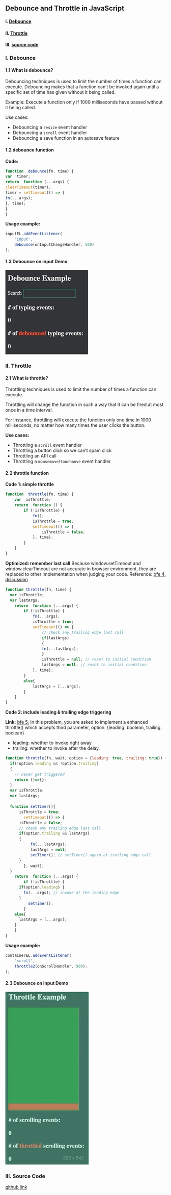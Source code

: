 ## Debounce and Throttle in JavaScript

#### I. [Debounce](#p1)  

#### II. [Throttle](#p2)  

#### III. [source code](#p3)

<div id="p1" />

### I. Debounce

#### 1.1 What is debounce?
Debouncing techniques is used to limit the number of times a function can execute. 
Debouncing makes that a function can’t be invoked again until a specific set of time has given without it being called.

Example: Execute a function only if 1000 milliseconds have passed without it being called.

Use cases:
-   Debouncing a  `resize`  event handler
-   Debouncing a  `scroll`  event handler
-   Debouncing a save function in an autosave feature 

#### 1.2 debounce function 

**Code:**
```js
function  debounce(fn, time) {
var  timer;
return  function (...args) {
clearTimeout(timer);
timer = setTimeout(() => {
fn(...args);
}, time);
}
}
```
**Usage example:**
```js
inputEL.addEventListener(
	'input', 
	debounce(onInputChangeHandler, 500)
);
```
#### 1.3 Debounce on input Demo

![image](../assets/debounce-cover.gif)

<div id="p2" />

### II. Throttle

#### 2.1 What is throttle?
Throttling techniques is used to limit the number of times a function can execute. 

Throttling will change the function in such a way that it can be fired at most once in a time interval.

For instance, throttling will execute the function only one time in 1000 milliseconds, no matter how many times the user clicks the button.

**Use cases:**
-   Throttling a  `scroll`  event handler
-   Throttling a button click so we can’t spam click
-   Throttling an API call
-   Throttling a  `mousemove`/`touchmove`  event handler

#### 2.2 throttle function 
**Code 1: simple throttle**
```js
function  throttle(fn, time) {
	var  isThrottle;
	return  function () {
		if (!isThrottle) {
			fn();
			isThrottle = true;
			setTimeout(() => {
				isThrottle = false;
			}, time);
		}	
	}
}
```
**Optimized: remember last call**
Because window.setTimeout and window.clearTimeout are not accurate in browser environment, they are replaced to other implementation when judging your code.
Reference: [bfe 4. discussion](https://bigfrontend.dev/problem/implement-basic-throttle/discuss)
```js
function throttle(fn, time) {
  var isThrottle;
  var lastArgs;
	return  function (...args) {
		if (!isThrottle) {
			fn(...args);
			isThrottle = true;
			setTimeout(() => {
				// check any trailing edge last call
				if(lastArgs)
				{
				fn(...lastArgs);
				}
				isThrottle = null; // reset to initial condition
				lastArgs = null; // reset to initial condition
			}, time);
		}
    	else{
      		lastArgs = [...args];
    	}
	}
}
```

**Code 2: include leading & trailing edge triggering**

**Link:** [bfe 5.](https://bigfrontend.dev/problem/implement-throttle-with-leading-and-trailing-option)
In this problem, you are asked to implement a enhanced throttle() which accepts third parameter, option: {leading: boolean, trailing: boolean}
- leading: whether to invoke right away
- trailing: whether to invoke after the delay.
```js
function throttle(fn, wait, option = {leading: true, trailing: true}) {
  if(!option.leading && !option.trailing)
  {
    // never get triggered
    return ()=>{};
  }
  var isThrottle;
  var lastArgs;

  function setTimer(){
	  isThrottle = true;
		setTimeout(() => {
      isThrottle = false; 
      // check any trailing edge last call
      if(option.trailing && lastArgs)
      {
           fn(...lastArgs);
           lastArgs = null;
           setTimer(); // setTimer() again at trailing edge call
      }
		}, wait);
  }
	return  function (...args) {
		if (!isThrottle) {
      if(option.leading) {
        fn(...args); // invoke at the leading edge
      }
		  setTimer();
		}
    else{
      lastArgs = [...args];
    }
	}
}
```

**Usage example:**
```js
containerEL.addEventListener(
	'scroll',
	throttle2(onScrollHandler, 500);
);
```

#### 2.3 Debounce on input Demo

![image](../assets/throttle-cover.gif)

<div id="p3" />

### III. Source Code

[github link](https://github.com/jialihan/JavaScript-Onboarding/tree/master/debounce_throttle)